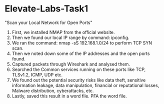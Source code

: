 # Elevate-Labs-Task1
"Scan your Local Network for Open Ports"

1. First, we installed NMAP from the official website. 
2. Then we found our local IP range by command: ipconfig. 
3. We ran the command: nmap -sS 192.168.1.0/24 to perform TCP SYN scan.
4. Then we noted down some of the IP addresses and the open ports found.
5. Captured packets through Wireshark and analysed them.
6. Searched the Common services running on these ports like TCP, TLSv1.2, ICMP, UDP etc.
7. We found out the potential security risks like data theft, sensitive information leakage, data manipulation, financial or reputational losses, Malware distribution, cyberattacks, etc.
8. Lastly, saved this result in a word file.
PFA the word file.
